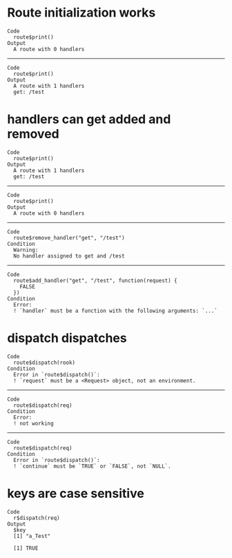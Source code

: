 # Route initialization works

    Code
      route$print()
    Output
      A route with 0 handlers

---

    Code
      route$print()
    Output
      A route with 1 handlers
      get: /test

# handlers can get added and removed

    Code
      route$print()
    Output
      A route with 1 handlers
      get: /test

---

    Code
      route$print()
    Output
      A route with 0 handlers

---

    Code
      route$remove_handler("get", "/test")
    Condition
      Warning:
      No handler assigned to get and /test

---

    Code
      route$add_handler("get", "/test", function(request) {
        FALSE
      })
    Condition
      Error:
      ! `handler` must be a function with the following arguments: `...`

# dispatch dispatches

    Code
      route$dispatch(rook)
    Condition
      Error in `route$dispatch()`:
      ! `request` must be a <Request> object, not an environment.

---

    Code
      route$dispatch(req)
    Condition
      Error:
      ! not working

---

    Code
      route$dispatch(req)
    Condition
      Error in `route$dispatch()`:
      ! `continue` must be `TRUE` or `FALSE`, not `NULL`.

# keys are case sensitive

    Code
      r$dispatch(req)
    Output
      $key
      [1] "a_Test"
      
      [1] TRUE

